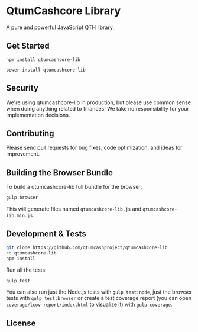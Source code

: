 QtumCashcore Library
=======

A pure and powerful JavaScript QTH library.


## Get Started

```
npm install qtumcashcore-lib
```

```
bower install qtumcashcore-lib
```

## Security

We're using qtumcashcore-lib in production, but please use common sense when doing anything related to finances! We take no responsibility for your implementation decisions.



## Contributing

Please send pull requests for bug fixes, code optimization, and ideas for improvement. 

## Building the Browser Bundle

To build a qtumcashcore-lib full bundle for the browser:

```sh
gulp browser
```

This will generate files named `qtumcashcore-lib.js` and `qtumcashcore-lib.min.js`.

## Development & Tests

```sh
git clone https://github.com/qtumcashproject/qtumcashcore-lib
cd qtumcashcore-lib
npm install
```

Run all the tests:

```sh
gulp test
```

You can also run just the Node.js tests with `gulp test:node`, just the browser tests with `gulp test:browser`
or create a test coverage report (you can open `coverage/lcov-report/index.html` to visualize it) with `gulp coverage`.

## License

